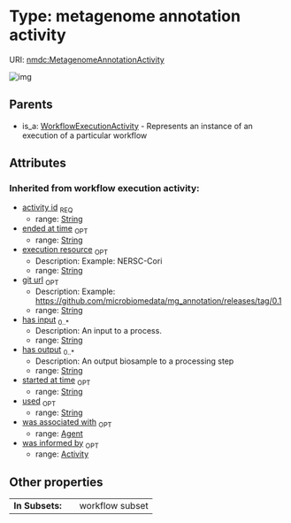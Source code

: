 
# Type: metagenome annotation activity




URI: [nmdc:MetagenomeAnnotationActivity](https://microbiomedata/meta/MetagenomeAnnotationActivity)


![img](http://yuml.me/diagram/nofunky;dir:TB/class/[WorkflowExecutionActivity],[WorkflowExecutionActivity]^-[MetagenomeAnnotationActivity&#124;execution_resource(i):string%20%3F;git_url(i):string%20%3F;has_input(i):string%20*;has_output(i):string%20*;activity_id(i):string;started_at_time(i):string%20%3F;ended_at_time(i):string%20%3F;used(i):string%20%3F],[Agent],[Activity])

## Parents

 *  is_a: [WorkflowExecutionActivity](WorkflowExecutionActivity.md) - Represents an instance of an execution of a particular workflow

## Attributes


### Inherited from workflow execution activity:

 * [activity id](activity_id.md)  <sub>REQ</sub>
    * range: [String](types/String.md)
 * [ended at time](ended_at_time.md)  <sub>OPT</sub>
    * range: [String](types/String.md)
 * [execution resource](execution_resource.md)  <sub>OPT</sub>
    * Description: Example: NERSC-Cori
    * range: [String](types/String.md)
 * [git url](git_url.md)  <sub>OPT</sub>
    * Description: Example: https://github.com/microbiomedata/mg_annotation/releases/tag/0.1
    * range: [String](types/String.md)
 * [has input](has_input.md)  <sub>0..*</sub>
    * Description: An input to a process.
    * range: [String](types/String.md)
 * [has output](has_output.md)  <sub>0..*</sub>
    * Description: An output biosample to a processing step
    * range: [String](types/String.md)
 * [started at time](started_at_time.md)  <sub>OPT</sub>
    * range: [String](types/String.md)
 * [used](used.md)  <sub>OPT</sub>
    * range: [String](types/String.md)
 * [was associated with](was_associated_with.md)  <sub>OPT</sub>
    * range: [Agent](Agent.md)
 * [was informed by](was_informed_by.md)  <sub>OPT</sub>
    * range: [Activity](Activity.md)

## Other properties

|  |  |  |
| --- | --- | --- |
| **In Subsets:** | | workflow subset |

